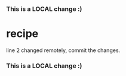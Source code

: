 ### This is a LOCAL change :)
# recipe
line 2 changed remotely, commit the changes.
### This is a LOCAL change :)
